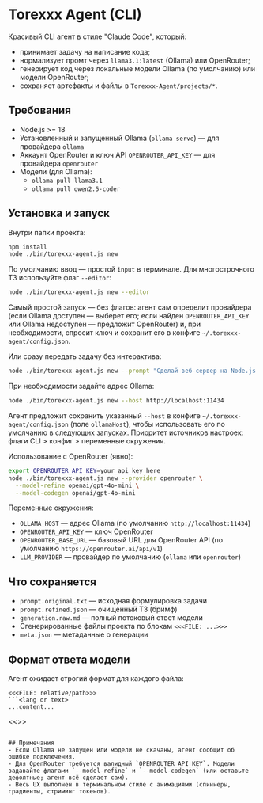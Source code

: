 # Torexxx Agent (CLI)

Красивый CLI агент в стиле "Claude Code", который:
- принимает задачу на написание кода;
- нормализует промт через `llama3.1:latest` (Ollama) или OpenRouter;
- генерирует код через локальные модели Ollama (по умолчанию) или модели OpenRouter;
- сохраняет артефакты и файлы в `Torexxx-Agent/projects/*`.

## Требования
- Node.js >= 18
- Установленный и запущенный Ollama (`ollama serve`) — для провайдера `ollama`
- Аккаунт OpenRouter и ключ API `OPENROUTER_API_KEY` — для провайдера `openrouter`
- Модели (для Ollama):
  - `ollama pull llama3.1`
  - `ollama pull qwen2.5-coder`

## Установка и запуск
Внутри папки проекта:

```bash
npm install
node ./bin/torexxx-agent.js new
```

По умолчанию ввод — простой `input` в терминале. Для многострочного ТЗ используйте флаг `--editor`:

```bash
node ./bin/torexxx-agent.js new --editor
```

Самый простой запуск — без флагов: агент сам определит провайдера (если Ollama доступен — выберет его; если найден `OPENROUTER_API_KEY` или Ollama недоступен — предложит OpenRouter) и, при необходимости, спросит ключ и сохранит его в конфиге `~/.torexxx-agent/config.json`.

Или сразу передать задачу без интерактива:

```bash
node ./bin/torexxx-agent.js new --prompt "Сделай веб-сервер на Node.js с кнопкой и счётом кликов"
```

При необходимости задайте адрес Ollama:

```bash
node ./bin/torexxx-agent.js new --host http://localhost:11434
```
Агент предложит сохранить указанный `--host` в конфиге `~/.torexxx-agent/config.json` (поле `ollamaHost`), чтобы использовать его по умолчанию в следующих запусках.
Приоритет источников настроек: флаги CLI > конфиг > переменные окружения.

Использование с OpenRouter (явно):

```bash
export OPENROUTER_API_KEY=your_api_key_here
node ./bin/torexxx-agent.js new --provider openrouter \
  --model-refine openai/gpt-4o-mini \
  --model-codegen openai/gpt-4o-mini
```

Переменные окружения:
- `OLLAMA_HOST` — адрес Ollama (по умолчанию `http://localhost:11434`)
- `OPENROUTER_API_KEY` — ключ OpenRouter
- `OPENROUTER_BASE_URL` — базовый URL для OpenRouter API (по умолчанию `https://openrouter.ai/api/v1`)
- `LLM_PROVIDER` — провайдер по умолчанию (`ollama` или `openrouter`)

## Что сохраняется
- `prompt.original.txt` — исходная формулировка задачи
- `prompt.refined.json` — очищенный ТЗ (бримф)
- `generation.raw.md` — полный потоковый ответ модели
- Сгенерированные файлы проекта по блокам `<<<FILE: ...>>>`
- `meta.json` — метаданные о генерации

## Формат ответа модели
Агент ожидает строгий формат для каждого файла:

```
<<<FILE: relative/path>>>
```<lang or text>
...content...
```
<<<END FILE>>>
```

## Примечания
- Если Ollama не запущен или модели не скачаны, агент сообщит об ошибке подключения.
- Для OpenRouter требуется валидный `OPENROUTER_API_KEY`. Модели задавайте флагами `--model-refine` и `--model-codegen` (или оставьте дефолтные; агент всё сделает сам).
- Весь UX выполнен в терминальном стиле с анимациями (спиннеры, градиенты, стриминг токенов).